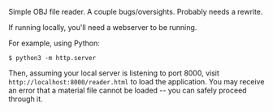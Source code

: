 Simple OBJ file reader.  A couple bugs/oversights.  Probably needs a rewrite.

If running locally, you'll need a webserver to be running.

For example, using Python:

```
$ python3 -m http.server
```

Then, assuming your local server is listening to port 8000, visit `http://localhost:8000/reader.html` to load the application.  You may receive an error that a material file cannot be loaded -- you can safely proceed through it.
